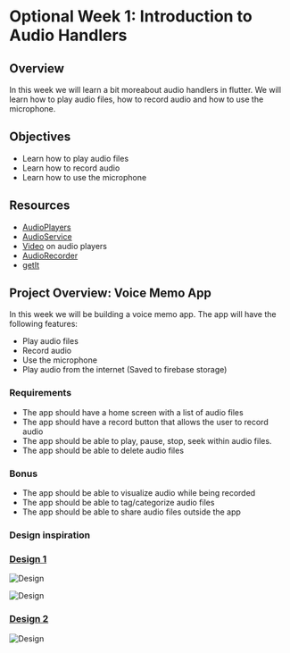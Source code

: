# Optional Week 1: Introduction to Audio Handlers

## Overview

In this week we will learn a bit moreabout audio handlers in flutter. We will learn how to play audio files, how to record audio and how to use the microphone.

## Objectives

- Learn how to play audio files
- Learn how to record audio
- Learn how to use the microphone

## Resources

- [AudioPlayers](https://pub.dev/packages/audioplayers)
- [AudioService](https://pub.dev/packages/audio_service)
- [Video](https://www.youtube.com/watch?v=MB3YGQ-O1lk&pp=ygUUYXVkaW9wbGF5ZXJzIGZsdXR0ZXI%3D) on audio players
- [AudioRecorder](https://pub.dev/packages/another_audio_recorder)
- [getIt](https://pub.dev/packages/get_it)

## Project Overview: Voice Memo App

In this week we will be building a voice memo app. The app will have the following features:

- Play audio files
- Record audio
- Use the microphone
- Play audio from the internet (Saved to firebase storage)

### Requirements

- The app should have a home screen with a list of audio files
- The app should have a record button that allows the user to record audio
- The app should be able to play, pause, stop, seek within audio files.
- The app should be able to delete audio files

### Bonus

- The app should be able to visualize audio while being recorded
- The app should be able to tag/categorize audio files
- The app should be able to share audio files outside the app

### Design inspiration

### [Design 1](https://dribbble.com/shots/14477530-Voice-Memo-App)

![Design](https://cdn.dribbble.com/users/1780836/screenshots/14477530/media/510c6504c160ea7766403e2f7d3ae5c1.jpg?resize=1600x1200&vertical=center)

![Design](https://cdn.dribbble.com/users/1780836/screenshots/14477530/media/4bb00f77991918d0bfc4deb725e234a9.jpg?resize=1600x1200&vertical=center)

### [Design 2](https://dribbble.com/shots/14506457-Voice-Memo-App-Redesign)

![Design](https://cdn.dribbble.com/users/1023647/screenshots/14506457/media/9bc153a7585cbea9b7a6e0602eae5dee.png?resize=1600x1200&vertical=center)

